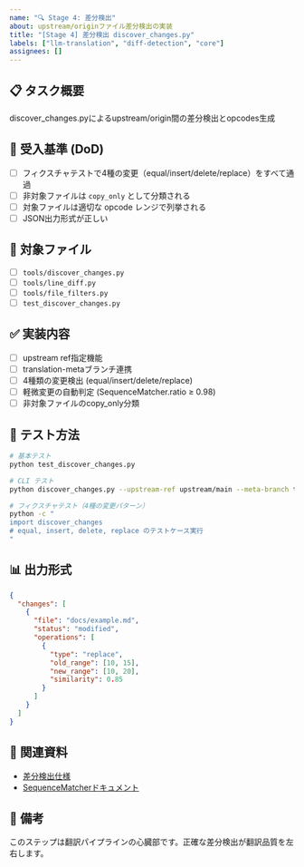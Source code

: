 ```yaml
---
name: "🔍 Stage 4: 差分検出"
about: upstream/originファイル差分検出の実装
title: "[Stage 4] 差分検出 discover_changes.py"
labels: ["llm-translation", "diff-detection", "core"]
assignees: []
---
```


## 📋 タスク概要
discover_changes.pyによるupstream/origin間の差分検出とopcodes生成

## 🎯 受入基準 (DoD)
- [ ] フィクスチャテストで4種の変更（equal/insert/delete/replace）をすべて通過
- [ ] 非対象ファイルは `copy_only` として分類される
- [ ] 対象ファイルは適切な opcode レンジで列挙される
- [ ] JSON出力形式が正しい

## 📁 対象ファイル
- [ ] `tools/discover_changes.py`
- [ ] `tools/line_diff.py`
- [ ] `tools/file_filters.py`
- [ ] `test_discover_changes.py`

## ✅ 実装内容
- [ ] upstream ref指定機能
- [ ] translation-metaブランチ連携
- [ ] 4種類の変更検出 (equal/insert/delete/replace)
- [ ] 軽微変更の自動判定 (SequenceMatcher.ratio ≥ 0.98)
- [ ] 非対象ファイルのcopy_only分類

## 🧪 テスト方法
```bash
# 基本テスト
python test_discover_changes.py

# CLI テスト
python discover_changes.py --upstream-ref upstream/main --meta-branch translation-meta

# フィクスチャテスト（4種の変更パターン）
python -c "
import discover_changes
# equal, insert, delete, replace のテストケース実行
"
```

## 📊 出力形式
```json
{
  "changes": [
    {
      "file": "docs/example.md",
      "status": "modified",
      "operations": [
        {
          "type": "replace",
          "old_range": [10, 15],
          "new_range": [10, 20],
          "similarity": 0.85
        }
      ]
    }
  ]
}
```

## 🔗 関連資料
- [差分検出仕様](../../../tools/spec.md#5-差分分類と翻訳ポリシー)
- [SequenceMatcherドキュメント](https://docs.python.org/3/library/difflib.html)

## 📝 備考
このステップは翻訳パイプラインの心臓部です。正確な差分検出が翻訳品質を左右します。
